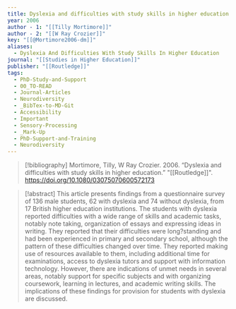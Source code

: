 ```yaml
---
title: Dyslexia and difficulties with study skills in higher education
year: 2006
author - 1: "[[Tilly Mortimore]]"
author - 2: "[[W Ray Crozier]]"
key: "[[@Mortimore2006-dm]]"
aliases:
  - Dyslexia And Difficulties With Study Skills In Higher Education
journal: "[[Studies in Higher Education]]"
publisher: "[[Routledge]]"
tags:
  - PhD-Study-and-Support
  - 00_TO-READ
  - Journal-Articles
  - Neurodiversity
  - _BibTex-to-MD-Git
  - Accessibility
  - Important
  - Sensory-Processing
  - _Mark-Up
  - PhD-Support-and-Training
  - Neurodiversity
---
```


> [!bibliography]
> Mortimore, Tilly, W Ray Crozier. 2006. “Dyslexia and difficulties with study skills in higher education.” "[[Routledge]]". https://doi.org/10.1080/03075070600572173

> [!abstract]
> This article presents findings from a questionnaire survey of 136 male students, 62 with dyslexia and 74 without dyslexia, from 17 British higher education institutions. The students with dyslexia reported difficulties with a wide range of skills and academic tasks, notably note taking, organization of essays and expressing ideas in writing. They reported that their difficulties were long?standing and had been experienced in primary and secondary school, although the pattern of these difficulties changed over time. They reported making use of resources available to them, including additional time for examinations, access to dyslexia tutors and support with information technology. However, there are indications of unmet needs in several areas, notably support for specific subjects and with organizing coursework, learning in lectures, and academic writing skills. The implications of these findings for provision for students with dyslexia are discussed.